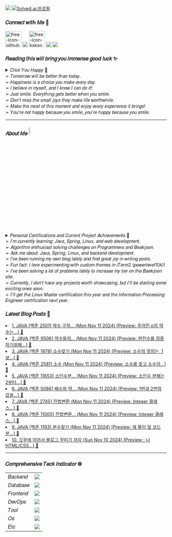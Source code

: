 <a href="https://hits.seeyoufarm.com"><img src="https://hits.seeyoufarm.com/api/count/incr/badge.svg?url=https%3A%2F%2Fgithub.com%2Fsbi1024%2Fhit-counter&count_bg=%23C91426&title_bg=%23311CD1&icon=canonical.svg&icon_color=%23B51DDB&title=%F0%9D%92%97%F0%9D%92%8A%F0%9D%92%94%F0%9D%92%8A%F0%9D%92%95&edge_flat=false"/></a>
[![Solved.ac프로필](http://mazassumnida.wtf/api/mini/generate_badge?boj=sbi1024)](https://solved.ac/sbi1024)

### 𝐶𝑜𝑛𝑛𝑒𝑐𝑡 𝑤𝑖𝑡ℎ 𝑀𝑒 🔗  
<span><a href="https://sbi1024.github.io/"> <img src="https://github.com/user-attachments/assets/9efa66cd-c50f-4487-aa47-6e5814ca2991" alt="free-icon-github" width="50" heigth = "50" /></a></span>
<span><a href="https://www.instagram.com/yamu.okay/" target="blank"><img src="https://skillicons.dev/icons?i=instagram&theme=light" /></a></span>
<span><a href="https://open.kakao.com/o/ggq6pkWg"><img src="https://github.com/user-attachments/assets/5aec97fd-8573-441a-a8fa-19e47ce5e2d9" alt="free-icon-kakao" width="50" heigth = "50"></a></span>
<span><a href="https://discord.gg/qMAZGWW4Zd" target="blank"><img src="https://skillicons.dev/icons?i=discord&theme=light" /></a></span>
<span><a href="mailto:treein10242@gmail.com" target="blank"><img src="https://skillicons.dev/icons?i=gmail&theme=light" /></a></span>



### 𝑅𝑒𝑎𝑑𝑖𝑛𝑔 𝑡𝘩𝑖𝑠 𝑤𝑖𝑙𝑙 𝑏𝑟𝑖𝑛𝑔 𝑦𝑜𝑢 𝑖𝑚𝑚𝑒𝑛𝑠𝑒 𝑔𝑜𝑜𝑑 𝑙𝑢𝑐𝑘 ✨
<details>
  <summary> 𝐶𝑙𝑖𝑐𝑘 𝑌𝑜𝑢 𝐻𝑎𝑝𝑝𝑦 🌈</summary>
  
  ![img](https://github.com/user-attachments/assets/e7e6577e-1508-44cb-85f6-d553abbe1dc7) 
</details>
 ➢ 𝑇𝑜𝑚𝑜𝑟𝑟𝑜𝑤 𝑤𝑖𝑙𝑙 𝑏𝑒 𝑏𝑒𝑡𝑡𝑒𝑟 𝑡ℎ𝑎𝑛 𝑡𝑜𝑑𝑎𝑦.</br>
 ➢ 𝐻𝑎𝑝𝑝𝑖𝑛𝑒𝑠𝑠 𝑖𝑠 𝑎 𝑐ℎ𝑜𝑖𝑐𝑒 𝑦𝑜𝑢 𝑚𝑎𝑘𝑒 𝑒𝑣𝑒𝑟𝑦 𝑑𝑎𝑦. </br>
 ➢ 𝐼 𝑏𝑒𝑙𝑖𝑒𝑣𝑒 𝑖𝑛 𝑚𝑦𝑠𝑒𝑙𝑓, 𝑎𝑛𝑑 𝐼 𝑘𝑛𝑜𝑤 𝐼 𝑐𝑎𝑛 𝑑𝑜 𝑖𝑡! </br>
 ➢ 𝐽𝑢𝑠𝑡 𝑠𝑚𝑖𝑙𝑒. 𝐸𝑣𝑒𝑟𝑦𝑡ℎ𝑖𝑛𝑔 𝑔𝑒𝑡𝑠 𝑏𝑒𝑡𝑡𝑒𝑟 𝑤ℎ𝑒𝑛 𝑦𝑜𝑢 𝑠𝑚𝑖𝑙𝑒. </br>
 ➢ 𝐷𝑜𝑛'𝑡 𝑚𝑖𝑠𝑠 𝑡ℎ𝑒 𝑠𝑚𝑎𝑙𝑙 𝑗𝑜𝑦𝑠 𝑡ℎ𝑒𝑦 𝑚𝑎𝑘𝑒 𝑙𝑖𝑓𝑒 𝑤𝑜𝑟𝑡ℎ𝑤ℎ𝑖𝑙𝑒. </br>
 ➢ 𝑀𝑎𝑘𝑒 𝑡ℎ𝑒 𝑚𝑜𝑠𝑡 𝑜𝑓 𝑡ℎ𝑖𝑠 𝑚𝑜𝑚𝑒𝑛𝑡 𝑎𝑛𝑑 𝑒𝑛𝑗𝑜𝑦 𝑒𝑣𝑒𝑟𝑦 𝑒𝑥𝑝𝑒𝑟𝑖𝑒𝑛𝑐𝑒 𝑖𝑡 𝑏𝑟𝑖𝑛𝑔𝑠!  </br>
 ➢ 𝑌𝑜𝑢'𝑟𝑒 𝑛𝑜𝑡 ℎ𝑎𝑝𝑝𝑦 𝑏𝑒𝑐𝑎𝑢𝑠𝑒 𝑦𝑜𝑢 𝑠𝑚𝑖𝑙𝑒, 𝑦𝑜𝑢'𝑟𝑒 ℎ𝑎𝑝𝑝𝑦 𝑏𝑒𝑐𝑎𝑢𝑠𝑒 𝑦𝑜𝑢 𝑠𝑚𝑖𝑙𝑒. </br>
 
---

### 𝐴𝑏𝑜𝑢𝑡 𝑀𝑒 <img src="https://media.giphy.com/media/GltC4HZLjJLvq/giphy.gif?cid=790b7611vxkffaq8p5eo9kl5xcxvnpw82hi7xoinkgwkpbnp&ep=v1_stickers_search&rid=giphy.gif&ct=s" width="8%">
<details>
  <summary> 𝑃𝑒𝑟𝑠𝑜𝑛𝑎𝑙 𝐶𝑒𝑟𝑡𝑖𝑓𝑖𝑐𝑎𝑡𝑖𝑜𝑛𝑠 𝑎𝑛𝑑 𝐶𝑢𝑟𝑟𝑒𝑛𝑡 𝑃𝑟𝑜𝑗𝑒𝑐𝑡 𝐴𝑐ℎ𝑖𝑒𝑣𝑒𝑚𝑒𝑛𝑡𝑠 🥇</summary>
  - 𝑆𝑄𝐿𝐷(𝐶𝑒𝑟𝑡𝑖𝑓𝑖𝑐𝑎𝑡𝑖𝑜𝑛) ⇾  𝑂𝑏𝑡𝑎𝑖𝑛 🎖️ (23.07.07)</br>
  - 𝐿𝑖𝑛𝑢𝑥 𝑀𝑎𝑠𝑡𝑒𝑟 𝐿𝑒𝑣𝑒𝑙2(𝐶𝑒𝑟𝑡𝑖𝑓𝑖𝑐𝑎𝑡𝑖𝑜𝑛) ⇾  𝐸𝑥𝑎𝑚 𝑁𝑒𝑥𝑡 𝑀𝑜𝑛𝑡ℎ 🔥 (24.12.14)</br>
  - 𝐼𝑛𝑓𝑜𝑟𝑚𝑎𝑡𝑖𝑜𝑛 𝑃𝑟𝑜𝑐𝑒𝑠𝑠𝑖𝑛𝑔 𝐸𝑛𝑔𝑖𝑛𝑒𝑒𝑟(𝐶𝑒𝑟𝑡𝑖𝑓𝑖𝑐𝑎𝑡𝑖𝑜𝑛) ⇾ 𝐸𝑥𝑎𝑚 𝑁𝑒𝑥𝑡 𝑌𝑒𝑎𝑟 🔥</br>
  - 𝑆𝑐ℎ𝑒𝑑𝑢𝑙𝑒 𝑀𝑎𝑛𝑎𝑔𝑒𝑚𝑒𝑛𝑡 𝑊𝑒𝑏𝑠𝑖𝑡𝑒(𝑃𝑟𝑜𝑗𝑒𝑐𝑡) ⇾ 𝑃𝑙𝑎𝑛𝑛𝑒𝑑 𝑓𝑜𝑟 𝑛𝑒𝑥𝑡 𝑦𝑒𝑎𝑟 🔥</br>
  
</details>
➢  𝐼’𝑚 𝑐𝑢𝑟𝑟𝑒𝑛𝑡𝑙𝑦 𝑙𝑒𝑎𝑟𝑛𝑖𝑛𝑔: 𝐽𝑎𝑣𝑎, 𝑆𝑝𝑟𝑖𝑛𝑔, 𝐿𝑖𝑛𝑢𝑥, 𝑎𝑛𝑑 𝑤𝑒𝑏 𝑑𝑒𝑣𝑒𝑙𝑜𝑝𝑚𝑒𝑛𝑡. </br>
➢  𝐴𝑙𝑔𝑜𝑟𝑖𝑡ℎ𝑚 𝑒𝑛𝑡ℎ𝑢𝑠𝑖𝑎𝑠𝑡 𝑠𝑜𝑙𝑣𝑖𝑛𝑔 𝑐ℎ𝑎𝑙𝑙𝑒𝑛𝑔𝑒𝑠 𝑜𝑛 𝑃𝑟𝑜𝑔𝑟𝑎𝑚𝑚𝑒𝑟𝑠 𝑎𝑛𝑑 𝐵𝑒𝑎𝑘𝑗𝑜𝑜𝑛. </br>
➢  𝐴𝑠𝑘 𝑚𝑒 𝑎𝑏𝑜𝑢𝑡: 𝐽𝑎𝑣𝑎, 𝑆𝑝𝑟𝑖𝑛𝑔, 𝐿𝑖𝑛𝑢𝑥, 𝑎𝑛𝑑 𝑏𝑎𝑐𝑘𝑒𝑛𝑑 𝑑𝑒𝑣𝑒𝑙𝑜𝑝𝑚𝑒𝑛𝑡. </br>
➢  𝐼'𝑣𝑒 𝑏𝑒𝑒𝑛 𝑟𝑢𝑛𝑛𝑖𝑛𝑔 𝑚𝑦 𝑜𝑤𝑛 𝑏𝑙𝑜𝑔 𝑙𝑎𝑡𝑒𝑙𝑦 𝑎𝑛𝑑 𝑓𝑖𝑛𝑑 𝑔𝑟𝑒𝑎𝑡 𝑗𝑜𝑦 𝑖𝑛 𝑤𝑟𝑖𝑡𝑖𝑛𝑔 𝑝𝑜𝑠𝑡𝑠. </br>
➢  𝐹𝑢𝑛 𝑓𝑎𝑐𝑡: 𝐼 𝑙𝑜𝑣𝑒 𝑒𝑥𝑝𝑒𝑟𝑖𝑚𝑒𝑛𝑡𝑖𝑛𝑔 𝑤𝑖𝑡ℎ 𝑐𝑢𝑠𝑡𝑜𝑚 𝑡ℎ𝑒𝑚𝑒𝑠 𝑖𝑛 𝑖𝑇𝑒𝑟𝑚2 (𝑝𝑜𝑤𝑒𝑟𝑙𝑒𝑣𝑒𝑙10𝑘)! </br>
➢  𝐼'𝑣𝑒 𝑏𝑒𝑒𝑛 𝑠𝑜𝑙𝑣𝑖𝑛𝑔 𝑎 𝑙𝑜𝑡 𝑜𝑓 𝑝𝑟𝑜𝑏𝑙𝑒𝑚𝑠 𝑙𝑎𝑡𝑒𝑙𝑦 𝑡𝑜 𝑖𝑛𝑐𝑟𝑒𝑎𝑠𝑒 𝑚𝑦 𝑡𝑖𝑒𝑟 𝑜𝑛 𝑡ℎ𝑒 𝐵𝑎𝑒𝑘𝑗𝑜𝑜𝑛 𝑠𝑖𝑡𝑒. </br>
➢  𝐶𝑢𝑟𝑟𝑒𝑛𝑡𝑙𝑦, 𝐼 𝑑𝑜𝑛’𝑡 ℎ𝑎𝑣𝑒 𝑎𝑛𝑦 𝑝𝑟𝑜𝑗𝑒𝑐𝑡𝑠 𝑤𝑜𝑟𝑡ℎ 𝑠ℎ𝑜𝑤𝑐𝑎𝑠𝑖𝑛𝑔, 𝑏𝑢𝑡 𝐼’𝑙𝑙 𝑏𝑒 𝑠𝑡𝑎𝑟𝑡𝑖𝑛𝑔 𝑠𝑜𝑚𝑒 𝑒𝑥𝑐𝑖𝑡𝑖𝑛𝑔 𝑜𝑛𝑒𝑠 𝑠𝑜𝑜𝑛. </br>
➢  𝐼'𝑙𝑙 𝑔𝑒𝑡 𝑡ℎ𝑒 𝐿𝑖𝑛𝑢𝑥 𝑀𝑎𝑠𝑡𝑒𝑟 𝑐𝑒𝑟𝑡𝑖𝑓𝑖𝑐𝑎𝑡𝑖𝑜𝑛 𝑡ℎ𝑖𝑠 𝑦𝑒𝑎𝑟 𝑎𝑛𝑑 𝑡ℎ𝑒 𝐼𝑛𝑓𝑜𝑟𝑚𝑎𝑡𝑖𝑜𝑛 𝑃𝑟𝑜𝑐𝑒𝑠𝑠𝑖𝑛𝑔 𝐸𝑛𝑔𝑖𝑛𝑒𝑒𝑟 𝑐𝑒𝑟𝑡𝑖𝑓𝑖𝑐𝑎𝑡𝑖𝑜𝑛 𝑛𝑒𝑥𝑡 𝑦𝑒𝑎𝑟. </br>

 
### 𝐿𝑎𝑡𝑒𝑠𝑡 𝐵𝑙𝑜𝑔 𝑃𝑜𝑠𝑡𝑠 📕
<!-- BLOG-POST-LIST:START --><li><a href="https://sbi1024.github.io/Algorithm/java-ex/post-31.html">1. JAVA [백준 2501] 약수 구하... (Mon Nov 11 2024) [Preview: 주어진 p의 약수는...] 🦋</a></li>
<li><a href="https://sbi1024.github.io/Algorithm/java-ex/post-32.html">2. JAVA [백준 9506] 약수들의... (Mon Nov 11 2024) [Preview: 완전수를 검증하기위해...] 🦋</a></li>
<li><a href="https://sbi1024.github.io/Algorithm/java-ex/post-33.html">3. JAVA [백준 1978] 소수찾기 (Mon Nov 11 2024) [Preview: 소수의 정의는, 1보...] 🦋</a></li>
<li><a href="https://sbi1024.github.io/Algorithm/java-ex/post-34.html">4. JAVA [백준 2581] 소수 (Mon Nov 11 2024) [Preview: 소수를 찾고 소수의...] 🦋</a></li>
<li><a href="https://sbi1024.github.io/Algorithm/java-ex/post-35.html">5. JAVA [백준 11653] 소인수분... (Mon Nov 11 2024) [Preview: 소인수 분해는 2부터...] 🦋</a></li>
<li><a href="https://sbi1024.github.io/Algorithm/java-ex/post-36.html">6. JAVA [백준 5086] 배수와 약... (Mon Nov 11 2024) [Preview: 1번과 2번의 값을...] 🦋</a></li>
<li><a href="https://sbi1024.github.io/Algorithm/java-ex/post-37.html">7. JAVA [백준 2745] 진법변환 (Mon Nov 11 2024) [Preview: Integer 클래스...] 🦋</a></li>
<li><a href="https://sbi1024.github.io/Algorithm/java-ex/post-38.html">8. JAVA [백준 11005] 진법변환... (Mon Nov 11 2024) [Preview: Integer 클래스...] 🦋</a></li>
<li><a href="https://sbi1024.github.io/Algorithm/java-ex/post-39.html">9. JAVA [백준 1193] 분수찾기 (Mon Nov 11 2024) [Preview: 재 풀이 및 코드 분...] 🦋</a></li>
<li><a href="https://sbi1024.github.io/Etc/diary/post-07.html">10. 깃꾸에 이어서 블로그 꾸미기 까지 (Sun Nov 10 2024) [Preview : 나 HTML/CSS...] 🦋</a></li>
<!-- BLOG-POST-LIST:END -->

---

### 𝐶𝑜𝑚𝑝𝑟𝑒ℎ𝑒𝑛𝑠𝑖𝑣𝑒 𝑇𝑒𝑐𝑘 𝐼𝑛𝑑𝑖𝑐𝑎𝑡𝑜𝑟 🌐
<table>
  <tr>
    <td>𝐵𝑎𝑐𝑘𝑒𝑛𝑑</td>
    <td><img src="https://skillicons.dev/icons?i=java,spring,hibernate,gradle,grafana,kafka,elasticsearch&theme=light"/></td>
  </tr>
  <tr>
    <td >𝐷𝑎𝑡𝑎𝑏𝑎𝑠𝑒</td>
    <td ><img src="https://skillicons.dev/icons?i=mysql,redis&theme=light"/></td>
  </tr>
  <tr>
    <td>𝐹𝑟𝑜𝑛𝑡𝑒𝑛𝑑</td>
    <td><img src="https://skillicons.dev/icons?i=html,js,css,bootstrap&theme=light"/></td>
  </tr>
  <tr>
    <td>𝐷𝑒𝑣𝑂𝑝𝑠</td>
    <td><img src="https://skillicons.dev/icons?i=git,github,githubactions,jenkins,docker,kubernetes,nginx,aws&theme=light"/></td>
  </tr>
  <tr>
    <td>𝑇𝑜𝑜𝑙</td>
    <td><img src="https://skillicons.dev/icons?i=idea,vscode,notion,postman,vim&theme=light"/></td>
  </tr>
  <tr>
    <td>𝑂𝑠</td>
    <td><img src="https://skillicons.dev/icons?i=apple,windows,linux&theme=light"/></td>
  </tr>
  <tr>
    <td>𝐸𝑡𝑐</td>
    <td><img src="https://skillicons.dev/icons?i=md,stackoverflow&theme=light"/></td>
  </tr>
</table>
